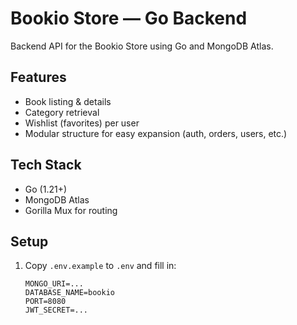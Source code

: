 # Bookio Store — Go Backend

Backend API for the Bookio Store using Go and MongoDB Atlas.

## Features

- Book listing & details
- Category retrieval
- Wishlist (favorites) per user
- Modular structure for easy expansion (auth, orders, users, etc.)

## Tech Stack

- Go (1.21+)
- MongoDB Atlas
- Gorilla Mux for routing

## Setup

1. Copy `.env.example` to `.env` and fill in:
   ```env
   MONGO_URI=...
   DATABASE_NAME=bookio
   PORT=8080
   JWT_SECRET=...
   ```
